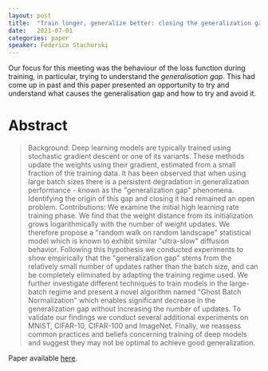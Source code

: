 ```yaml
---
layout: post
title:  "Train longer, generalize better: closing the generalization gap in large batch training of neural networks"
date:   2021-07-01
categories: paper
speaker: Federico Stachurski
---
```


Our focus for this meeting was the behaviour of the loss function during training, in particular, trying to understand the *generalisation gap*. This had come up in past and this paper presented an opportunity to try and understand what causes the generalisation gap and how to try and avoid it.


# Abstract

>  Background: Deep learning models are typically trained using stochastic gradient descent or one of its variants. These methods update the weights using their gradient, estimated from a small fraction of the training data. It has been observed that when using large batch sizes there is a persistent degradation in generalization performance - known as the "generalization gap" phenomena. Identifying the origin of this gap and closing it had remained an open problem.
Contributions: We examine the initial high learning rate training phase. We find that the weight distance from its initialization grows logarithmically with the number of weight updates. We therefore propose a "random walk on random landscape" statistical model which is known to exhibit similar "ultra-slow" diffusion behavior. Following this hypothesis we conducted experiments to show empirically that the "generalization gap" stems from the relatively small number of updates rather than the batch size, and can be completely eliminated by adapting the training regime used. We further investigate different techniques to train models in the large-batch regime and present a novel algorithm named "Ghost Batch Normalization" which enables significant decrease in the generalization gap without increasing the number of updates. To validate our findings we conduct several additional experiments on MNIST, CIFAR-10, CIFAR-100 and ImageNet. Finally, we reassess common practices and beliefs concerning training of deep models and suggest they may not be optimal to achieve good generalization. 


Paper available [here](https://arxiv.org/abs/1705.08741).